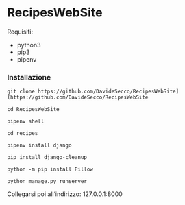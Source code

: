 # RecipesWebSite

Requisiti:

- python3
- pip3
- pipenv

### Installazione

`git clone https://github.com/DavideSecco/RecipesWebSite](https://github.com/DavideSecco/RecipesWebSite`

`cd RecipesWebSite`

`pipenv shell`

`cd recipes`

`pipenv install django`

`pip install django-cleanup`

`python -m pip install Pillow`

`python manage.py runserver`

Collegarsi poi all’indirizzo: 127.0.0.1:8000